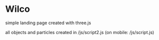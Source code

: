 # Wilco 

simple landing page created with three.js

all objects and particles created in /js/script2.js (on mobile: /js/script.js)
